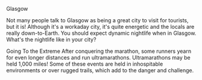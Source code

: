 Glasgow

Not many people talk to Glasgow as being a great city to visit for tourists, but it is! Although it's a workaday city, it's quite energetic and the locals are really down-to-Earth. You should expect dynamic nightlife when in Glasgow.
What's the nightlife like in your city?

Going To the Extreme
After conquering the marathon, some runners yearn for even longer distances and run ultramarathons.
Ultramarathons may be held 1,000 miles! Some of these events are held in inhospitable environments or over rugged trails, which add to the danger and challenge.




